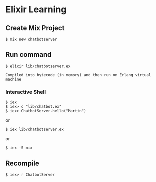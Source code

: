 # Elixir Learning

## Create Mix Project

    $ mix new chatbotserver

## Run command 

    $ elixir lib/chatbotserver.ex

    Compiled into bytecode (in memory) and then run on Erlang virtual machine

### Interactive Shell

    $ iex 
    $ iex> c "lib/chatbot.ex"
    $ iex> ChatbotServer.hello("Martin")

or 

    $ iex lib/chatbotserver.ex

or 

    $ iex -S mix 

## Recompile

    $ iex> r ChatbotServer